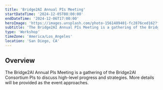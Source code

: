```yaml
---
title: 'Bridge2AI Annual PIs Meeting'
startDateTime: '2024-12-05T08:00:00'
endDateTime: '2024-12-06T17:00:00'
heroImage: 'https://images.unsplash.com/photo-1561489401-fc2876ced162?fm=jpg&q=60&w=3000&ixlib=rb-4.0.3&ixid=M3wxMjA3fDB8MHxwaG90by1wYWdlfHx8fGVufDB8fHx8fA%3D%3D'
subtitle: 'The Bridge2AI Annual PIs Meeting is a gathering of the Bridge2AI Consortium PIs to discuss high-level progress and strategies.'
type: 'Workshop'
timeZone: 'America/Los_Angeles'
location: 'San Diego, CA'
---
```


## Overview

The Bridge2AI Annual PIs Meeting is a gathering of the Bridge2AI Consortium PIs to discuss high-level progress and strategies. More details will be provided as the event approaches.
